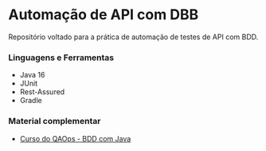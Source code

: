 # Automação de API com DBB
Repositório voltado para a prática de automação de testes de API com BDD.

### Linguagens e Ferramentas
* Java 16
* JUnit
* Rest-Assured
* Gradle

### Material complementar
* [Curso do QAOps - BDD com Java](https://www.youtube.com/playlist?list=PLhJTa4U57yUuoZLHqiXXR97sMfy_Ia_3Q)
